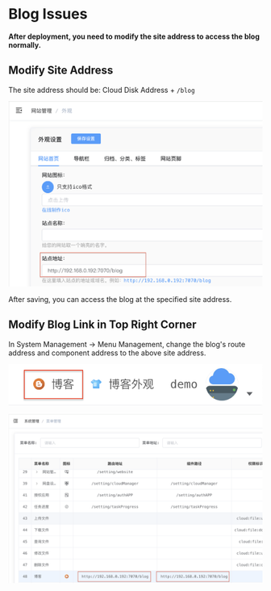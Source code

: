 # Blog Issues

**After deployment, you need to modify the site address to access the blog normally.**

## Modify Site Address

The site address should be: Cloud Disk Address + `/blog`

![Site Address](/assets/blog-website.png)

After saving, you can access the blog at the specified site address.

## Modify Blog Link in Top Right Corner

In System Management -> Menu Management, change the blog's route address and component address to the above site address.

![Blog Link](/assets/blog-href.png)

![Menu Management](/assets/blog-menu.png)
